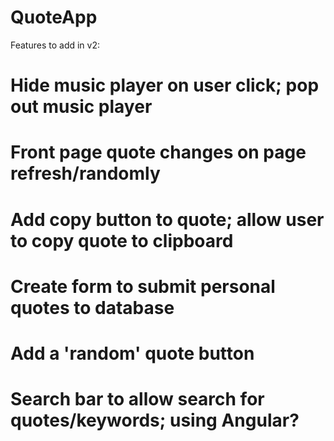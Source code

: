 # QuoteApp

Features to add in v2:

<h1>Hide music player on user click; pop out music player</h1>
<h1>Front page quote changes on page refresh/randomly</h1>
<h1>Add copy button to quote; allow user to copy quote to clipboard</h1>
<h1>Create form to submit personal quotes to database</h1>
<h1>Add a 'random' quote button</h1>
<h1>Search bar to allow search for quotes/keywords; using Angular?</h1>
